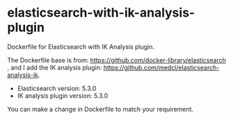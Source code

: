 # elasticsearch-with-ik-analysis-plugin

Dockerfile for Elasticsearch with IK Analysis plugin.

The Dockerfile base is from: https://github.com/docker-library/elasticsearch , and I add the IK analysis plugin: https://github.com/medcl/elasticsearch-analysis-ik.

* Elasticsearch version: 5.3.0
* IK analysis plugin version: 5.3.0

You can make a change in Dockerfile to match your requirement.
